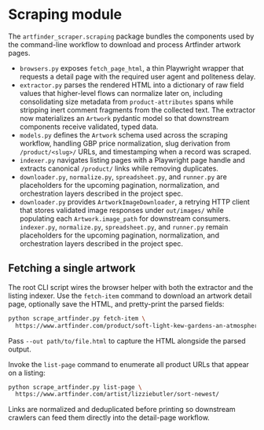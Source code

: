 # Scraping module

The `artfinder_scraper.scraping` package bundles the components used by the
command-line workflow to download and process Artfinder artwork pages.

* `browsers.py` exposes `fetch_page_html`, a thin Playwright wrapper that
  requests a detail page with the required user agent and politeness delay.
* `extractor.py` parses the rendered HTML into a dictionary of raw field
  values that higher-level flows can normalize later on, including
  consolidating size metadata from `product-attributes` spans while
  stripping inert comment fragments from the collected text. The
  extractor now materializes an `Artwork` pydantic model so that
  downstream components receive validated, typed data.
* `models.py` defines the `Artwork` schema used across the scraping
  workflow, handling GBP price normalization, slug derivation from
  `/product/<slug>/` URLs, and timestamping when a record was scraped.
* `indexer.py` navigates listing pages with a Playwright page handle and
  extracts canonical `/product/` links while removing duplicates.
* `downloader.py`, `normalize.py`, `spreadsheet.py`, and
  `runner.py` are placeholders for the upcoming pagination, normalization, and
  orchestration layers described in the project spec.
* `downloader.py` provides `ArtworkImageDownloader`, a retrying HTTP client
  that stores validated image responses under `out/images/` while populating
  each `Artwork.image_path` for downstream consumers. `indexer.py`,
  `normalize.py`, `spreadsheet.py`, and `runner.py` remain placeholders for the
  upcoming pagination, normalization, and orchestration layers described in the
  project spec.

## Fetching a single artwork

The root CLI script wires the browser helper with both the extractor and the
listing indexer. Use the `fetch-item` command to download an artwork detail
page, optionally save the HTML, and pretty-print the parsed fields:

```bash
python scrape_artfinder.py fetch-item \
  https://www.artfinder.com/product/soft-light-kew-gardens-an-atmospheric-oil-painting/
```

Pass `--out path/to/file.html` to capture the HTML alongside the parsed output.

Invoke the `list-page` command to enumerate all product URLs that appear on a
listing:

```bash
python scrape_artfinder.py list-page \
  https://www.artfinder.com/artist/lizziebutler/sort-newest/
```

Links are normalized and deduplicated before printing so downstream crawlers
can feed them directly into the detail-page workflow.
